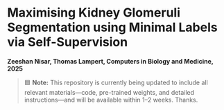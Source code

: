# **Maximising Kidney Glomeruli Segmentation using Minimal Labels via Self-Supervision**

**Zeeshan Nisar, Thomas Lampert, Computers in Biology and Medicine, 2025**

> 🟦 **Note:** This repository is currently being updated to include all relevant materials—code, pre-trained weights, and detailed instructions—and will be available within 1–2 weeks. Thanks. 
